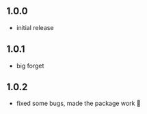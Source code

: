## 1.0.0
- initial release

## 1.0.1
- big forget

## 1.0.2
- fixed some bugs, made the package work 🤡